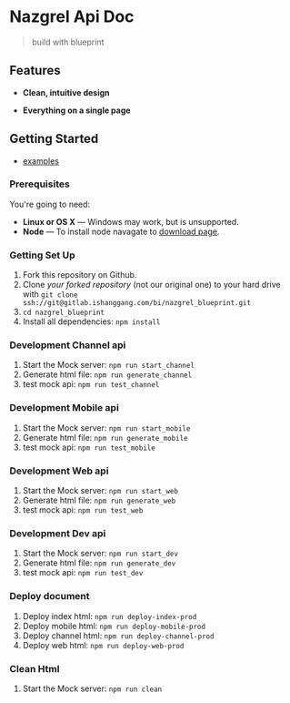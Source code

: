 Nazgrel Api Doc
========
> build with blueprint

Features
------------

* **Clean, intuitive design**

* **Everything on a single page**

Getting Started
------------------------------

- [examples](https://github.com/apiaryio/api-blueprint/tree/master/examples)

### Prerequisites

You're going to need:

 - **Linux or OS X** — Windows may work, but is unsupported.
 - **Node** — To install node navagate to [download page](https://nodejs.org/zh-cn/download/).

### Getting Set Up

 1. Fork this repository on Github.
 2. Clone *your forked repository* (not our original one) to your hard drive with `git clone ssh://git@gitlab.ishanggang.com/bi/nazgrel_blueprint.git`
 3. `cd nazgrel_blueprint`
 4. Install all dependencies: `npm install`

### Development Channel api

 1. Start the Mock server: `npm run start_channel`
 2. Generate html file: `npm run generate_channel`
 3. test mock api: `npm run test_channel`

### Development Mobile api

 1. Start the Mock server: `npm run start_mobile`
 2. Generate html file: `npm run generate_mobile`
 3. test mock api: `npm run test_mobile`

### Development Web api

 1. Start the Mock server: `npm run start_web`
 2. Generate html file: `npm run generate_web`
 3. test mock api: `npm run test_web`

### Development Dev api

 1. Start the Mock server: `npm run start_dev`
 2. Generate html file: `npm run generate_dev`
 3. test mock api: `npm run test_dev`

### Deploy document

 1. Deploy index html: `npm run deploy-index-prod`
 2. Deploy mobile html: `npm run deploy-mobile-prod`
 3. Deploy channel html: `npm run deploy-channel-prod`
 4. Deploy web html: `npm run deploy-web-prod`

### Clean Html

1. Start the Mock server: `npm run clean`
